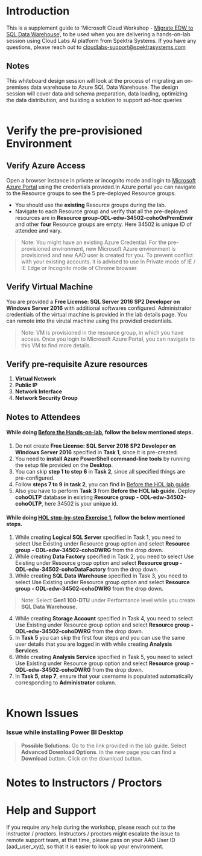 # Introduction
This is a supplement guide to ‘Microsoft Cloud Workshop - [Migrate EDW to SQL Data Warehouse](https://github.com/Microsoft/MCW-Migrate-EDW-to-Azure-SQL-Data-Warehouse/blob/master/Hands-on%20lab/HOL%20step-by-step%20-%20Migrate%20EDW%20to%20Azure%20SQL%20Data%20Warehouse.md)’, to be used when you are delivering a hands-on-lab session using Cloud Labs AI platform from Spektra Systems. If you have any questions, please reach out to cloudlabs-support@spektrasystems.com
## Notes

This whiteboard design session will look at the process of migrating an on-premises data warehouse to Azure SQL Data Warehouse. The design session will cover data and schema preparation, data loading, optimizing the data distribution, and building a solution to support ad-hoc queries</br></br>

# Verify the pre-provisioned Environment

## Verify Azure Access

Open a browser instance in private or incognito mode and login to [Microsoft Azure Portal](https://portal.azure.com) using the credentials provided.In Azure portal you can navigate to the Resource groups to see the 5 pre-deployed Resource groups.
* You should use the **existing** Resource groups during the lab.
* Navigate to each Resource group and verify that all the pre-deployed resources are in **Resource group-ODL-edw-34502-cohoOnPremEnvir** and other **four** Resource groups are empty. Here 34502 is unique ID of attendee and vary.

> Note: You might have an existing Azure Credential. For the pre-provisioned environment, new Microsoft Azure environment is provisioned and new AAD user is created for you. To prevent conflict with your existing accounts, it is advised to use In Private mode of IE / IE Edge or Incognito mode of Chrome browser.
## Verify Virtual Machine
You are provided a **Free License: SQL Server 2016 SP2 Developer on Windows Server 2016** with additional softwares configured. Administrator credentials of the virtual machine is provided in the lab details page. You can remote into the virutal machine using the provided credentials.


> Note: VM is provisioned in the resource group, in which you have access. Once you login to Microsoft Azure Portal, you can navigate to this VM to find more details.
## Verify pre-requisite Azure resources 
1. **Virtual Network**
2. **Public IP**
3. **Network Interface**
4. **Network Security Group** 
## Notes to Attendees
#### While doing [Before the Hands-on-lab](https://github.com/Microsoft/MCW-Migrate-EDW-to-Azure-SQL-Data-Warehouse/blob/master/Hands-on%20lab/Before%20the%20HOL%20-%20Migrate%20EDW%20to%20Azure%20SQL%20Data%20Warehouse.md), follow the below mentioned steps.
1. Do not create **Free License: SQL Server 2016 SP2 Developer on Windows Server 2016** specified in **Task 1**, since it is pre-created.
2. You need to **install** **Azure PowerShell command-line tools** by running the setup file provided on the **Desktop**.
3. You can skip **step 1 to step 6** in **Task 2**, since all specified things are pre-configured.</br>
4. Follow **steps 7 to 9**  **in task 2**, you can find in [Before the HOL lab guide](https://github.com/Microsoft/MCW-Migrate-EDW-to-Azure-SQL-Data-Warehouse/tree/master/Hands-on%20lab).
5. Also you have to perform **Task 3** from **Before the HOL lab guide.** Deploy **cohoOLTP** database in existing **Resource group - ODL-edw-34502-cohoOLTP**, here 34502 is your unique id.
#### While doing [HOL step-by-step Exercise 1](https://github.com/Microsoft/MCW-Migrate-EDW-to-Azure-SQL-Data-Warehouse/blob/master/Hands-on%20lab/HOL%20step-by-step%20-%20Migrate%20EDW%20to%20Azure%20SQL%20Data%20Warehouse.md), follow the below mentioned steps.
1. While creating **Logical SQL Server** specified in Task 1, you need to select Use Existing under Resource group option and select **Resource group - ODL-edw-34502-cohoDWRG** from the drop down.
2. While creating **Data Factory** specified in Task 2, you need to select Use Existing under Resource group option and select **Resource group - ODL-edw-34502-cohoDataFactory** from the drop down.
3. While creating **SQL Data Warehouse** specified in Task 3, you need to select Use Existing under Resource group option and select **Resource group - ODL-edw-34502-cohoDWRG** from the drop down.
 > Note: Select **Gen1 100-DTU** under Performance level while you create **SQL Data Warehouse.**
4. While creating **Storage Account** specified in Task 4, you need to select Use Existing under Resource group option and select **Resource group - ODL-edw-34502-cohoDWRG** from the drop down.
5. In **Task 5** you can skip the first four steps and you can use the same user details that you are logged in with while creating **Analysis Services**.
6. While creating **Analysis Service** specified in Task 5, you need to select Use Existing under Resource group option and select **Resource group - ODL-edw-34502-cohoDWRG** from the drop down.
7. In **Task 5, step 7**, ensure that your username is populated automatically corresponding to **Administrator** column.</br></br>
# Known Issues
### Issue while installing Power BI Desktop
> **Possible Solutions**:
Go to the link provided in the lab guide. Select **Advanced Download Options**. In the new page you can find a **Download** button. Click on the download button. 
# Notes to Instructors / Proctors

# Help and Support

If you require any help during the workshop, please reach out to the instructor / proctors. Instructors / proctors might escalate the issue to remote support team, at that time, please pass on your AAD User ID (aad_user_xyz), so that it is easier to look up your environment.

